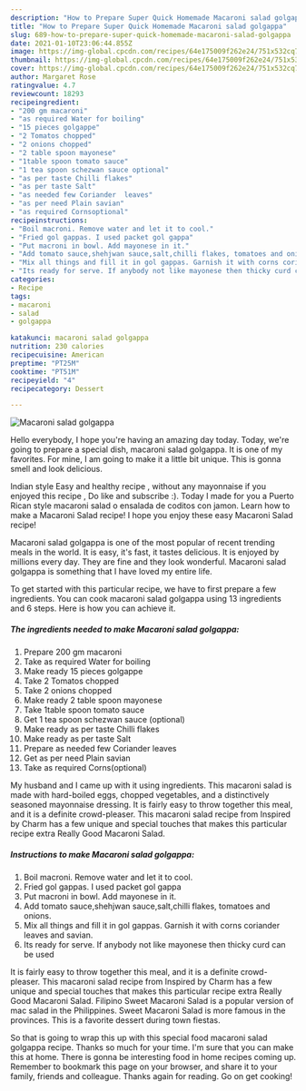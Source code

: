 ```yaml
---
description: "How to Prepare Super Quick Homemade Macaroni salad golgappa"
title: "How to Prepare Super Quick Homemade Macaroni salad golgappa"
slug: 689-how-to-prepare-super-quick-homemade-macaroni-salad-golgappa
date: 2021-01-10T23:06:44.855Z
image: https://img-global.cpcdn.com/recipes/64e175009f262e24/751x532cq70/macaroni-salad-golgappa-recipe-main-photo.jpg
thumbnail: https://img-global.cpcdn.com/recipes/64e175009f262e24/751x532cq70/macaroni-salad-golgappa-recipe-main-photo.jpg
cover: https://img-global.cpcdn.com/recipes/64e175009f262e24/751x532cq70/macaroni-salad-golgappa-recipe-main-photo.jpg
author: Margaret Rose
ratingvalue: 4.7
reviewcount: 18293
recipeingredient:
- "200 gm macaroni"
- "as required Water for boiling"
- "15 pieces golgappe"
- "2 Tomatos chopped"
- "2 onions chopped"
- "2 table spoon mayonese"
- "1table spoon tomato sauce"
- "1 tea spoon schezwan sauce optional"
- "as per taste Chilli flakes"
- "as per taste Salt"
- "as needed few Coriander  leaves"
- "as per need Plain savian"
- "as required Cornsoptional"
recipeinstructions:
- "Boil macroni. Remove water and let it to cool."
- "Fried gol gappas. I used packet gol gappa"
- "Put macroni in bowl. Add mayonese in it."
- "Add tomato sauce,shehjwan sauce,salt,chilli flakes, tomatoes and onions."
- "Mix all things and fill it in gol gappas. Garnish it with corns coriander leaves and savian."
- "Its ready for serve. If anybody not like mayonese then thicky curd can be used"
categories:
- Recipe
tags:
- macaroni
- salad
- golgappa

katakunci: macaroni salad golgappa 
nutrition: 230 calories
recipecuisine: American
preptime: "PT25M"
cooktime: "PT51M"
recipeyield: "4"
recipecategory: Dessert

---
```



![Macaroni salad golgappa](https://img-global.cpcdn.com/recipes/64e175009f262e24/751x532cq70/macaroni-salad-golgappa-recipe-main-photo.jpg)

Hello everybody, I hope you're having an amazing day today. Today, we're going to prepare a special dish, macaroni salad golgappa. It is one of my favorites. For mine, I am going to make it a little bit unique. This is gonna smell and look delicious.

Indian style Easy and healthy recipe , without any mayonnaise if you enjoyed this recipe , Do like and subscribe :). Today I made for you a Puerto Rican style macaroni salad o ensalada de coditos con jamon. Learn how to make a Macaroni Salad recipe! I hope you enjoy these easy Macaroni Salad recipe!

Macaroni salad golgappa is one of the most popular of recent trending meals in the world. It is easy, it's fast, it tastes delicious. It is enjoyed by millions every day. They are fine and they look wonderful. Macaroni salad golgappa is something that I have loved my entire life.


To get started with this particular recipe, we have to first prepare a few ingredients. You can cook macaroni salad golgappa using 13 ingredients and 6 steps. Here is how you can achieve it.

<!--inarticleads1-->

##### The ingredients needed to make Macaroni salad golgappa:

1. Prepare 200 gm macaroni
1. Take as required Water for boiling
1. Make ready 15 pieces golgappe
1. Take 2 Tomatos chopped
1. Take 2 onions chopped
1. Make ready 2 table spoon mayonese
1. Take 1table spoon tomato sauce
1. Get 1 tea spoon schezwan sauce (optional)
1. Make ready as per taste Chilli flakes
1. Make ready as per taste Salt
1. Prepare as needed few Coriander  leaves
1. Get as per need Plain savian
1. Take as required Corns(optional)


My husband and I came up with it using ingredients. This macaroni salad is made with hard-boiled eggs, chopped vegetables, and a distinctively seasoned mayonnaise dressing. It is fairly easy to throw together this meal, and it is a definite crowd-pleaser. This macaroni salad recipe from Inspired by Charm has a few unique and special touches that makes this particular recipe extra Really Good Macaroni Salad. 

<!--inarticleads2-->

##### Instructions to make Macaroni salad golgappa:

1. Boil macroni. Remove water and let it to cool.
1. Fried gol gappas. I used packet gol gappa
1. Put macroni in bowl. Add mayonese in it.
1. Add tomato sauce,shehjwan sauce,salt,chilli flakes, tomatoes and onions.
1. Mix all things and fill it in gol gappas. Garnish it with corns coriander leaves and savian.
1. Its ready for serve. If anybody not like mayonese then thicky curd can be used


It is fairly easy to throw together this meal, and it is a definite crowd-pleaser. This macaroni salad recipe from Inspired by Charm has a few unique and special touches that makes this particular recipe extra Really Good Macaroni Salad. Filipino Sweet Macaroni Salad is a popular version of mac salad in the Philippines. Sweet Macaroni Salad is more famous in the provinces. This is a favorite dessert during town fiestas. 

So that is going to wrap this up with this special food macaroni salad golgappa recipe. Thanks so much for your time. I'm sure that you can make this at home. There is gonna be interesting food in home recipes coming up. Remember to bookmark this page on your browser, and share it to your family, friends and colleague. Thanks again for reading. Go on get cooking!
